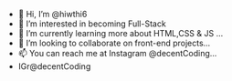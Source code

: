 - 👋 Hi, I’m @hiwthi6
- 👀 I’m interested in becoming Full-Stack
- 🌱 I’m currently learning more about HTML,CSS & JS ...
- 💞️ I’m looking to collaborate on front-end projects...
- 📫 You can reach me at Instagram @decentCoding...
- IGr@decentCoding

<!---
hiwthi6/hiwthi6 is a ✨ special ✨ repository because its `README.md` (this file) appears on your GitHub profile.
You can click the Preview link to take a look at your changes.
--->
